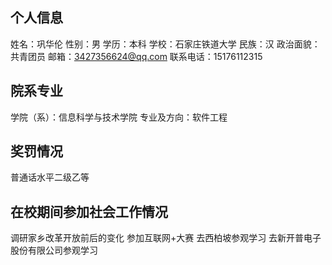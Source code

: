 ## 个人信息

姓名：巩华伦
性别：男
学历：本科
学校：石家庄铁道大学
民族：汉
政治面貌：共青团员
邮箱：3427356624@qq.com
联系电话：15176112315

## 院系专业

学院（系）：信息科学与技术学院
专业及方向：软件工程

## 奖罚情况

普通话水平二级乙等

## 在校期间参加社会工作情况

调研家乡改革开放前后的变化
参加互联网+大赛
去西柏坡参观学习
去新开普电子股份有限公司参观学习
